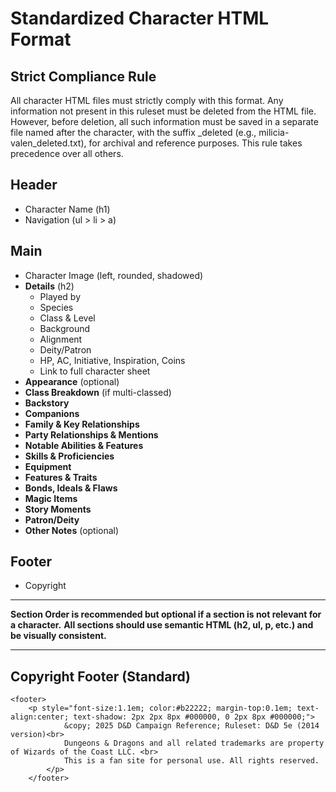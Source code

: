 
# Standardized Character HTML Format

## Strict Compliance Rule

All character HTML files must strictly comply with this format. Any information not present in this ruleset must be deleted from the HTML file. However, before deletion, all such information must be saved in a separate file named after the character, with the suffix _deleted (e.g., milicia-valen_deleted.txt), for archival and reference purposes. This rule takes precedence over all others.

## Header
- Character Name (h1)
- Navigation (ul > li > a)

## Main
- Character Image (left, rounded, shadowed)
- **Details** (h2)
  - Played by
  - Species
  - Class & Level
  - Background
  - Alignment
  - Deity/Patron
  - HP, AC, Initiative, Inspiration, Coins
  - Link to full character sheet
- **Appearance** (optional)
- **Class Breakdown** (if multi-classed)
- **Backstory**
- **Companions**
- **Family & Key Relationships**
- **Party Relationships & Mentions**
- **Notable Abilities & Features**
- **Skills & Proficiencies**
- **Equipment**
- **Features & Traits**
- **Bonds, Ideals & Flaws**
- **Magic Items**
- **Story Moments**
- **Patron/Deity**
- **Other Notes** (optional)

## Footer
- Copyright

---

**Section Order is recommended but optional if a section is not relevant for a character.**
**All sections should use semantic HTML (h2, ul, p, etc.) and be visually consistent.**
 
---

## Copyright Footer (Standard)

```
<footer>		
	<p style="font-size:1.1em; color:#b22222; margin-top:0.1em; text-align:center; text-shadow: 2px 2px 8px #000000, 0 2px 8px #000000;">
            &copy; 2025 D&D Campaign Reference; Ruleset: D&D 5e (2014 version)<br>
			Dungeons & Dragons and all related trademarks are property of Wizards of the Coast LLC. <br>
            This is a fan site for personal use. All rights reserved.
		</p>
	</footer>
```

